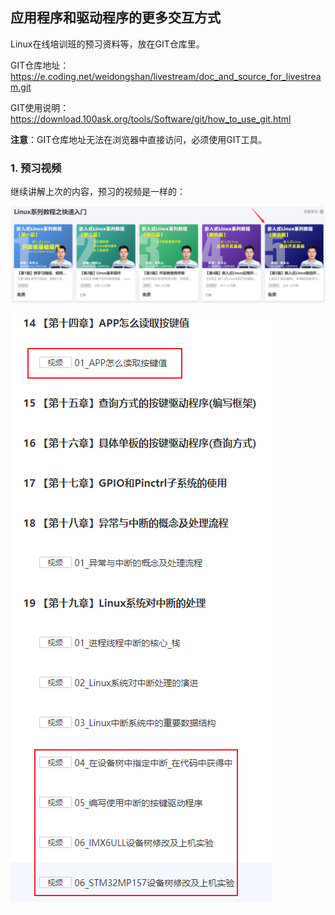 ## 应用程序和驱动程序的更多交互方式

Linux在线培训班的预习资料等，放在GIT仓库里。

GIT仓库地址：https://e.coding.net/weidongshan/livestream/doc_and_source_for_livestream.git

GIT使用说明：https://download.100ask.org/tools/Software/git/how_to_use_git.html

**注意**：GIT仓库地址无法在浏览器中直接访问，必须使用GIT工具。



### 1. 预习视频

继续讲解上次的内容，预习的视频是一样的：

![image-20211119234511274](pic/07_device_tree/01_driver_video.png)

![image-20211202161153147](pic/10_app_drv/01_videos.png)


